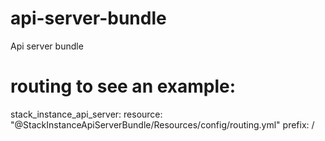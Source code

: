 # api-server-bundle
Api server bundle

# routing to see an example:
stack_instance_api_server:
    resource: "@StackInstanceApiServerBundle/Resources/config/routing.yml"
    prefix:   /